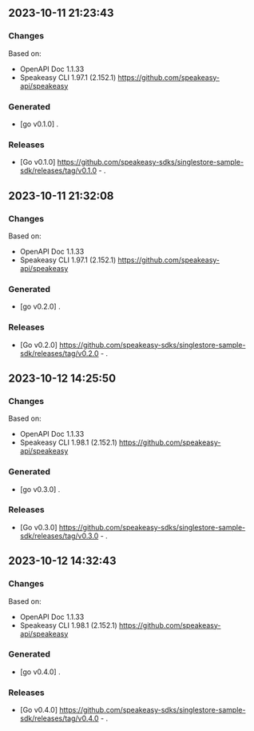 

## 2023-10-11 21:23:43
### Changes
Based on:
- OpenAPI Doc 1.1.33 
- Speakeasy CLI 1.97.1 (2.152.1) https://github.com/speakeasy-api/speakeasy
### Generated
- [go v0.1.0] .
### Releases
- [Go v0.1.0] https://github.com/speakeasy-sdks/singlestore-sample-sdk/releases/tag/v0.1.0 - .

## 2023-10-11 21:32:08
### Changes
Based on:
- OpenAPI Doc 1.1.33 
- Speakeasy CLI 1.97.1 (2.152.1) https://github.com/speakeasy-api/speakeasy
### Generated
- [go v0.2.0] .
### Releases
- [Go v0.2.0] https://github.com/speakeasy-sdks/singlestore-sample-sdk/releases/tag/v0.2.0 - .

## 2023-10-12 14:25:50
### Changes
Based on:
- OpenAPI Doc 1.1.33 
- Speakeasy CLI 1.98.1 (2.152.1) https://github.com/speakeasy-api/speakeasy
### Generated
- [go v0.3.0] .
### Releases
- [Go v0.3.0] https://github.com/speakeasy-sdks/singlestore-sample-sdk/releases/tag/v0.3.0 - .

## 2023-10-12 14:32:43
### Changes
Based on:
- OpenAPI Doc 1.1.33 
- Speakeasy CLI 1.98.1 (2.152.1) https://github.com/speakeasy-api/speakeasy
### Generated
- [go v0.4.0] .
### Releases
- [Go v0.4.0] https://github.com/speakeasy-sdks/singlestore-sample-sdk/releases/tag/v0.4.0 - .